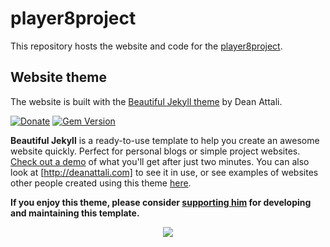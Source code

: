 # player8project

This repository hosts the website and code for the [player8project](https://deppen8.github.io/player8/).


## Website theme
The website is built with the [Beautiful Jekyll theme](https://github.com/daattali/beautiful-jekyll) by Dean Attali.

[![Donate](https://img.shields.io/badge/Donate-PayPal-green.svg)](https://www.paypal.me/daattali/20)
[![Gem Version](https://badge.fury.io/rb/beautiful-jekyll-theme.svg)](https://badge.fury.io/rb/beautiful-jekyll-theme)

**Beautiful Jekyll** is a ready-to-use template to help you create an awesome website quickly. Perfect for personal blogs or simple project websites.  [Check out a demo](http://deanattali.com/beautiful-jekyll) of what you'll get after just two minutes.  You can also look at [http://deanattali.com] to see it in use, or see examples of websites other people created using this theme [here](#showcased-users-success-stories).

**If you enjoy this theme, please consider [supporting him](https://www.paypal.me/daattali/20) for developing and maintaining this template.**

<p align="center">
  <a href="https://www.paypal.me/daattali">
    <img src="https://www.paypalobjects.com/en_US/i/btn/btn_donate_LG.gif" />
  </a>
</p>